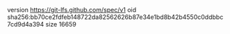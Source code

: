 version https://git-lfs.github.com/spec/v1
oid sha256:bb70ce2fdfeb148722da82562626b87e34e1bd8b42b4550c0ddbbc7cd9d4a394
size 16659
